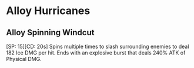 # Alloy Hurricanes

## Alloy Spinning Windcut

[SP: 15][CD: 20s] Spins multiple times to slash surrounding enemies to deal 182 Ice DMG per hit. Ends with an explosive burst that deals 240% ATK of Physical DMG.